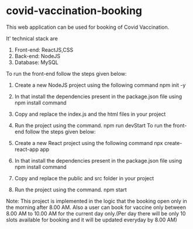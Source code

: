 # covid-vaccination-booking

This web application can be used for booking of Covid Vaccination.

It' technical stack are
1. Front-end: ReactJS,CSS
2. Back-end: NodeJS
3. Database: MySQL

To run the front-end follow the steps given below:

1. Create a new NodeJS project using the following command
 npm init -y
2. In that install the dependencies present in the package.json file using npm install command
3. Copy and replace the index.js and the html files in your project
4. Run the project using the command.
 npm run devStart
To run the front-end follow the steps given below:

1. Create a new React project using the following command
 npx create-react-app app
2. In that install the dependencies present in the package.json file using npm install command
3. Copy and replace the public and src folder in your project
4. Run the project using the command.
 npm start


Note: 
	This project is implemented in the logic that the booking open only in the morning after 8.00 AM. Also a user can book for vaccine only between 8.00 AM to 10.00 AM for the current day only.(Per day there will be only 10 slots available for booking and it will be updated everyday by 8.00 AM)

